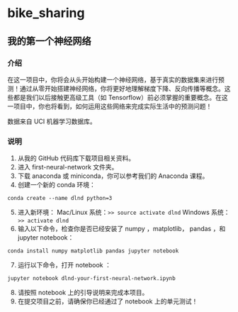 # bike_sharing


## 我的第一个神经网络
### 介绍

在这一项目中，你将会从头开始构建一个神经网络，基于真实的数据集来进行预测！通过从零开始搭建神经网络，你将更好地理解梯度下降、反向传播等概念。这些都是我们以后接触更高级工具（如 Tensorflow）前必须掌握的重要概念。在这一项目中，你也将看到，如何运用这些网络来完成实际生活中的预测问题！

数据来自 UCI 机器学习数据库。
### 说明

1. 从我的 GitHub 代码库下载项目相关资料。
2. 进入 first-neural-network 文件夹。
3. 下载 anaconda 或 miniconda，你可以参考我们的 Anaconda 课程。
4. 创建一个新的 conda 环境：

`conda create --name dlnd python=3`

5. 进入新环境：
Mac/Linux 系统：`>> source activate dlnd`
Windows 系统：`>> activate dlnd`
6. 输入以下命令，检查你是否已经安装了 numpy ，matplotlib， pandas ，和 jupyter notebook：

`conda install numpy matplotlib pandas jupyter notebook`

7. 运行以下命令，打开 notebook ：

`jupyter notebook dlnd-your-first-neural-network.ipynb`

8. 请按照 notebook 上的引导说明来完成本项目。
9. 在提交项目之前，请确保你已经通过了 notebook 上的单元测试！

